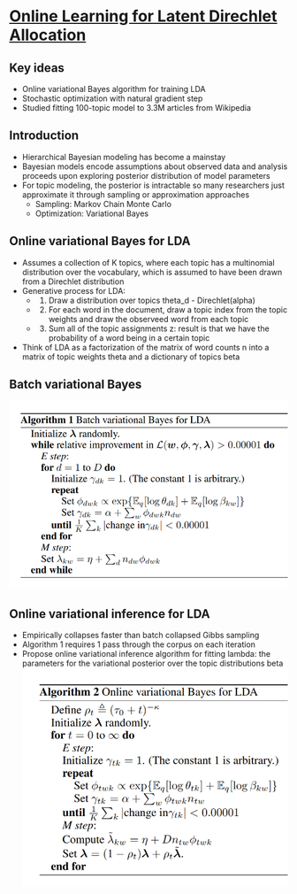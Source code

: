 # [Online Learning for Latent Direchlet Allocation](https://proceedings.neurips.cc/paper/2010/file/71f6278d140af599e06ad9bf1ba03cb0-Paper.pdf)

## Key ideas
* Online variational Bayes algorithm for training LDA
* Stochastic optimization with natural gradient step
* Studied fitting 100-topic model to 3.3M articles from Wikipedia

## Introduction
* Hierarchical Bayesian modeling has become a mainstay
* Bayesian models encode assumptions about observed data and analysis proceeds upon exploring posterior distribution of model parameters
* For topic modeling, the posterior is intractable so many researchers just approximate it through sampling or approximation approaches
  - Sampling: Markov Chain Monte Carlo
  - Optimization: Variational Bayes

## Online variational Bayes for LDA
* Assumes a collection of K topics, where each topic has a multinomial distribution over the vocabulary, which is assumed to have been drawn from a Direchlet distribution
* Generative process for LDA:
  - 1. Draw a distribution over topics theta_d - Direchlet(alpha)
  - 2. For each word in the document, draw a topic index from the topic weights and draw the observeed word from each topic
  - 3. Sum all of the topic assignments z: result is that we have the probability of a word being in a certain topic
* Think of LDA as a factorization of the matrix of word counts n into a matrix of topic weights theta and a dictionary of topics beta

## Batch variational Bayes
![](lda-batch.png)

## Online variational inference for LDA
* Empirically collapses faster than batch collapsed Gibbs sampling
* Algorithm 1 requires 1 pass through the corpus on each iteration
* Propose online variational inference algorithm for fitting lambda: the parameters for the variational posterior over the topic distributions beta
![](lda-variational.png)
